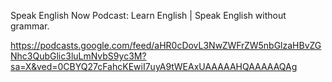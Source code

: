 

Speak English Now Podcast: Learn English | Speak English without grammar.


https://podcasts.google.com/feed/aHR0cDovL3NwZWFrZW5nbGlzaHBvZGNhc3QubGlic3luLmNvbS9yc3M?sa=X&ved=0CBYQ27cFahcKEwiI7uyA9tWEAxUAAAAAHQAAAAAQAg

